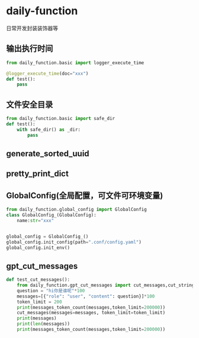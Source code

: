 # daily-function

日常开发封装装饰器等

## 输出执行时间

```python
from daily_function.basic import logger_execute_time

@logger_execute_time(doc="xxx")
def test():
    pass
```

## 文件安全目录

```python
from daily_function.basic import safe_dir
def test():
    with safe_dir() as _dir:
        pass
```

## generate_sorted_uuid

## pretty_print_dict

## GlobalConfig(全局配置，可文件可环境变量)

```python
from daily_function.global_config import GlobalConfig
class GlobalConfig_(GlobalConfig):
    name:str="xxx"


global_config = GlobalConfig_()
global_config.init_config(path=".conf/config.yaml")
global_config.init_env()
```

## gpt_cut_messages

```python
def test_cut_messages():
    from daily_function.gpt_cut_messages import cut_messages,cut_string,messages_token_count
    question = "hi你是谁呢"*100
    messages=[{"role": "user", "content": question}]*100
    token_limit = 200
    print(messages_token_count(messages,token_limit=200000))
    cut_messages(messages=messages, token_limit=token_limit)
    print(messages)
    print(len(messages))
    print(messages_token_count(messages,token_limit=200000))
```
